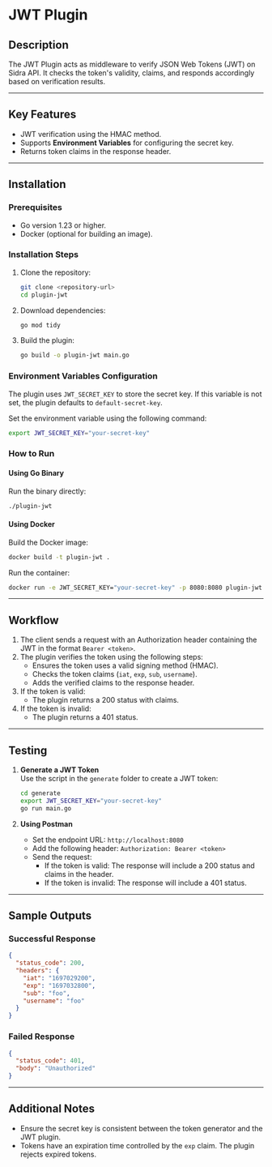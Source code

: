 # **JWT Plugin**

## **Description**  
The JWT Plugin acts as middleware to verify JSON Web Tokens (JWT) on Sidra API. It checks the token's validity, claims, and responds accordingly based on verification results.

---

## **Key Features**  
- JWT verification using the HMAC method.  
- Supports **Environment Variables** for configuring the secret key.  
- Returns token claims in the response header.

---

## **Installation**

### **Prerequisites**  
- Go version 1.23 or higher.  
- Docker (optional for building an image).

### **Installation Steps**  
1. Clone the repository:  
   ```bash
   git clone <repository-url>
   cd plugin-jwt
   ```
2. Download dependencies:  
   ```bash
   go mod tidy
   ```
3. Build the plugin:  
   ```bash
   go build -o plugin-jwt main.go
   ```

### **Environment Variables Configuration**

The plugin uses `JWT_SECRET_KEY` to store the secret key. If this variable is not set, the plugin defaults to `default-secret-key`.

Set the environment variable using the following command:  
```bash
export JWT_SECRET_KEY="your-secret-key"
```

### **How to Run**

#### Using Go Binary
Run the binary directly:  
```bash
./plugin-jwt
```

#### Using Docker
Build the Docker image:  
```bash
docker build -t plugin-jwt .
```
Run the container:  
```bash
docker run -e JWT_SECRET_KEY="your-secret-key" -p 8080:8080 plugin-jwt
```

---

## **Workflow**

1. The client sends a request with an Authorization header containing the JWT in the format `Bearer <token>`.
2. The plugin verifies the token using the following steps:
   - Ensures the token uses a valid signing method (HMAC).
   - Checks the token claims (`iat`, `exp`, `sub`, `username`).
   - Adds the verified claims to the response header.
3. If the token is valid:
   - The plugin returns a 200 status with claims.
4. If the token is invalid:
   - The plugin returns a 401 status.

---

## **Testing**

1. **Generate a JWT Token**  
   Use the script in the `generate` folder to create a JWT token:
   ```bash
   cd generate
   export JWT_SECRET_KEY="your-secret-key"
   go run main.go
   ```

2. **Using Postman**  
   - Set the endpoint URL: `http://localhost:8080`
   - Add the following header: `Authorization: Bearer <token>`
   - Send the request:
     - If the token is valid: The response will include a 200 status and claims in the header.
     - If the token is invalid: The response will include a 401 status.

---

## **Sample Outputs**

### Successful Response
```json
{
  "status_code": 200,
  "headers": {
    "iat": "1697029200",
    "exp": "1697032800",
    "sub": "foo",
    "username": "foo"
  }
}
```

### Failed Response
```json
{
  "status_code": 401,
  "body": "Unauthorized"
}
```

---

## **Additional Notes**

- Ensure the secret key is consistent between the token generator and the JWT plugin.
- Tokens have an expiration time controlled by the `exp` claim. The plugin rejects expired tokens.
